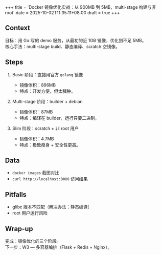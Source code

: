 +++
title = 'Docker 镜像优化实战：从 900MB 到 5MB，multi-stage 构建与非 root'
date = 2025-10-02T11:35:11+08:00
draft = true
+++


## Context
目标：用 Go 写的 demo 服务，从最初的近 1GB 镜像，优化到不足 5MB。  
核心手法：multi-stage build、静态编译、scratch 空镜像。

## Steps
1. Basic 阶段：直接用官方 `golang` 镜像  
   - 镜像体积：896MB  
   - 特点：开发方便，但太臃肿。  

2. Multi-stage 阶段：builder + debian  
   - 镜像体积：87MB  
   - 特点：编译在 builder，运行只要二进制。  

3. Slim 阶段：scratch + 非 root 用户  
   - 镜像体积：4.7MB  
   - 特点：极致瘦身 + 安全性更高。  

## Data
- `docker images` 截图对比  
- `curl http://localhost:8080` 访问结果  

## Pitfalls
- glibc 版本不匹配（解决办法：静态编译）  
- root 用户运行风险  

## Wrap-up
完成：镜像优化的三个阶段。  
下一步：W3 — 多容器编排（Flask + Redis + Nginx）。
